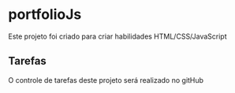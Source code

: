 # portfolioJs
Este projeto foi criado para criar habilidades HTML/CSS/JavaScript


## Tarefas

O controle de tarefas deste projeto será realizado no gitHub
